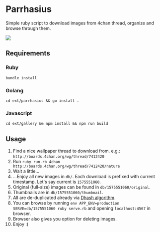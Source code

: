 # Parrhasius
Simple ruby script to download images from 4chan thread, organize and browse through them.

![](https://dl.dropbox.com/s/govczedukxgkonx/2019-12-05-141631_1920x1080_scrot.png)

## Requirements

### Ruby

`bundle install`

### Golang

`cd ext/parrhasius && go install .`

### Javascript

`cd ext/gallery && npm install && npm run build`

## Usage

1. Find a nice wallpaper thread to download from. e.g.: `http://boards.4chan.org/wg/thread/7412420`
3. Run `ruby run.rb 4chan http://boards.4chan.org/wg/thread/7412420/nature`
4. Wait a little...
5. ...Enjoy all new images in `db/`. Each download is prefixed with current timestamp. Let's say current is `1575551060`.
6. Original (full-size) images can be found in `db/1575551060/original`.
7. Thumbnails are in `db/1575551060/thumbnail`.
8. All are de-duplicated already via [Dhash algorithm](https://github.com/devedge/imagehash).
9. You can browse by running `env APP_ENV=production SERVE=db/1575551060 ruby serve.rb` and opening `localhost:4567` in browser.
10. Browser also gives you option for deleting images.
11. Enjoy :)

